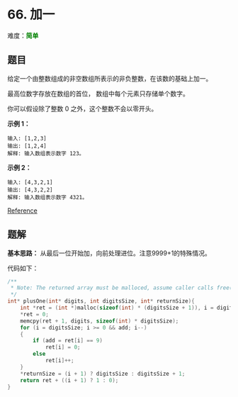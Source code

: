 # 66. 加一

难度：<font color=green>**简单**</font>

## 题目

给定一个由整数组成的非空数组所表示的非负整数，在该数的基础上加一。

最高位数字存放在数组的首位， 数组中每个元素只存储单个数字。

你可以假设除了整数 0 之外，这个整数不会以零开头。

**示例 1：**

```
输入: [1,2,3]
输出: [1,2,4]
解释: 输入数组表示数字 123。
```

**示例 2：**

```
输入: [4,3,2,1]
输出: [4,3,2,2]
解释: 输入数组表示数字 4321。
```

[Reference](https://leetcode-cn.com/problems/plus-one)

## 题解

**基本思路：** 从最后一位开始加，向前处理进位。注意9999+1的特殊情况。

代码如下：

```c
/**
 * Note: The returned array must be malloced, assume caller calls free().
 */
int* plusOne(int* digits, int digitsSize, int* returnSize){
    int *ret = (int *)malloc(sizeof(int) * (digitsSize + 1)), i = digitsSize, add = 1;
    *ret = 0;
    memcpy(ret + 1, digits, sizeof(int) * digitsSize);
    for (i = digitsSize; i >= 0 && add; i--)
    {
        if (add = ret[i] == 9)
            ret[i] = 0;
        else
            ret[i]++;
    }
    *returnSize = (i + 1) ? digitsSize : digitsSize + 1;
    return ret + ((i + 1) ? 1 : 0);
}
```